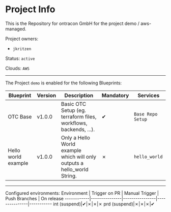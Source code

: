 <!-- OTC-HEADER-START -->

<!-- OTC-HEADER-END -->

# Project Info

This is the Repository for ontracon GmbH for the project demo / aws-managed.

Project owners:
- `jkritzen`

Status: `active`

Clouds: `AWS`  

___

The Project `demo` is enabled for the following Blueprints:

Blueprint  | Version |Description  | Mandatory | Services
-----------|---------|-------------|-----------|----------
OTC Base | v1.0.0 | Basic OTC Setup (eg. terraform files, workflows, backends, ...).|  ✔  | `Base Repo Setup`
Hello world example | v1.0.0 | Only a Hello World example which will only outputs a hello_world String.|  ✗  | `hello_world`
___

Configured environments:
Environment | Trigger on PR | Manual Trigger | Push Branches | On release
------------|---------------|----------------|---------------|-----------
int (suspend)|✔|✗|✗|✗
prd (suspend)|✗|✗|✗|✔

<!-- OTC-FOOTER-START -->

<!-- OTC-FOOTER-END -->
